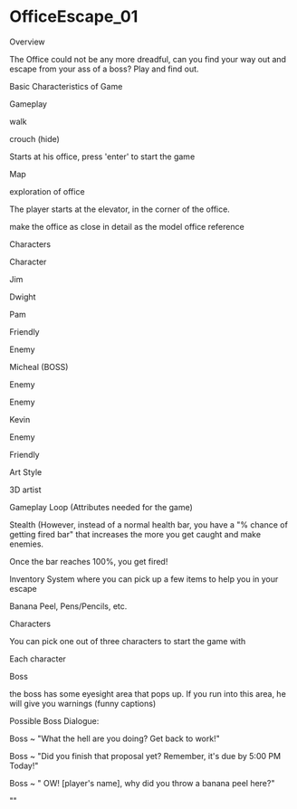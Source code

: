 # OfficeEscape_01
 
Overview

The Office could not be any more dreadful, can you find your way out and escape from your ass of a boss? Play and find out.

Basic Characteristics of Game

Gameplay

walk

crouch (hide)

Starts at his office, press 'enter' to start the game

Map

exploration of office

The player starts at the elevator, in the corner of the office.

make the office as close in detail as the model office reference

Characters

Character

Jim

Dwight

Pam

Friendly

Enemy

Micheal (BOSS)

Enemy

Enemy

Kevin

Enemy

Friendly

Art Style

3D artist

Gameplay Loop (Attributes needed for the game)

Stealth (However, instead of a normal health bar, you have a "% chance of getting fired bar" that increases the more you get caught and make enemies.

Once the bar reaches 100%, you get fired!

Inventory System where you can pick up a few items to help you in your escape

Banana Peel, Pens/Pencils, etc.

Characters

You can pick one out of three characters to start the game with

Each character 

Boss

the boss has some eyesight area that pops up. If you run into this area, he will give you warnings (funny captions)

Possible Boss Dialogue:

Boss ~ "What the hell are you doing? Get back to work!" 

Boss ~ "Did you finish that proposal yet? Remember, it's due by 5:00 PM Today!"

Boss ~ " OW! [player's name], why did you throw a banana peel here?"

""
